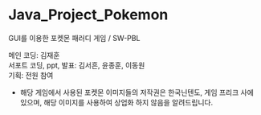 # Java_Project_Pokemon
 GUI를 이용한 포켓몬 패러디 게임 / SW-PBL <br/>

메인 코딩: 김재훈 <br/>
서포트 코딩, ppt, 발표: 김서흔, 윤종훈, 이동원 <br/>
기획: 전원 참여 <br/>


* 해당 게임에서 사용된
포켓몬 이미지들의 저작권은
한국닌텐도, 게임 프리크 사에 있으며,
해당 이미지를 사용하여 상업화 하지 않음을 알려드립니다.
